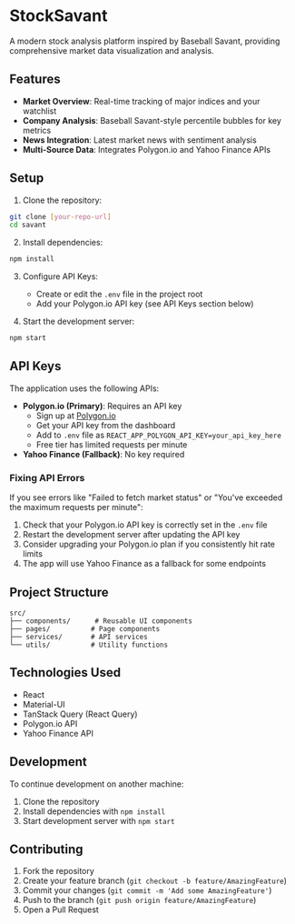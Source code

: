 # StockSavant

A modern stock analysis platform inspired by Baseball Savant, providing comprehensive market data visualization and analysis.

## Features

- **Market Overview**: Real-time tracking of major indices and your watchlist
- **Company Analysis**: Baseball Savant-style percentile bubbles for key metrics
- **News Integration**: Latest market news with sentiment analysis
- **Multi-Source Data**: Integrates Polygon.io and Yahoo Finance APIs

## Setup

1. Clone the repository:
```bash
git clone [your-repo-url]
cd savant
```

2. Install dependencies:
```bash
npm install
```

3. Configure API Keys:
   - Create or edit the `.env` file in the project root
   - Add your Polygon.io API key (see API Keys section below)

4. Start the development server:
```bash
npm start
```

## API Keys

The application uses the following APIs:
- **Polygon.io (Primary)**: Requires an API key
  - Sign up at [Polygon.io](https://polygon.io/)
  - Get your API key from the dashboard
  - Add to `.env` file as `REACT_APP_POLYGON_API_KEY=your_api_key_here`
  - Free tier has limited requests per minute
- **Yahoo Finance (Fallback)**: No key required

### Fixing API Errors

If you see errors like "Failed to fetch market status" or "You've exceeded the maximum requests per minute":

1. Check that your Polygon.io API key is correctly set in the `.env` file
2. Restart the development server after updating the API key
3. Consider upgrading your Polygon.io plan if you consistently hit rate limits
4. The app will use Yahoo Finance as a fallback for some endpoints

## Project Structure

```
src/
├── components/      # Reusable UI components
├── pages/          # Page components
├── services/       # API services
└── utils/          # Utility functions
```

## Technologies Used

- React
- Material-UI
- TanStack Query (React Query)
- Polygon.io API
- Yahoo Finance API

## Development

To continue development on another machine:

1. Clone the repository
2. Install dependencies with `npm install`
3. Start development server with `npm start`

## Contributing

1. Fork the repository
2. Create your feature branch (`git checkout -b feature/AmazingFeature`)
3. Commit your changes (`git commit -m 'Add some AmazingFeature'`)
4. Push to the branch (`git push origin feature/AmazingFeature`)
5. Open a Pull Request

